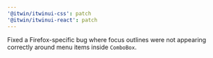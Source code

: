 ```yaml
---
'@itwin/itwinui-css': patch
'@itwin/itwinui-react': patch
---
```


Fixed a Firefox-specific bug where focus outlines were not appearing correctly around menu items inside `ComboBox`.
